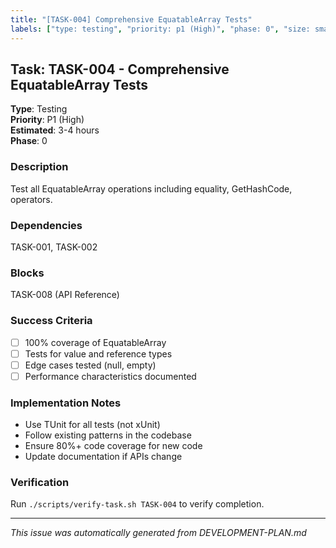 ```yaml
---
title: "[TASK-004] Comprehensive EquatableArray Tests"
labels: ["type: testing", "priority: p1 (High)", "phase: 0", "size: small"]
---
```


## Task: TASK-004 - Comprehensive EquatableArray Tests

**Type**: Testing  
**Priority**: P1 (High)  
**Estimated**: 3-4 hours  
**Phase**: 0

### Description
Test all EquatableArray operations including equality, GetHashCode, operators.

### Dependencies
TASK-001, TASK-002

### Blocks
TASK-008 (API Reference)

### Success Criteria
- [ ] 100% coverage of EquatableArray<T>
- [ ] Tests for value and reference types
- [ ] Edge cases tested (null, empty)
- [ ] Performance characteristics documented

### Implementation Notes
- Use TUnit for all tests (not xUnit)
- Follow existing patterns in the codebase
- Ensure 80%+ code coverage for new code
- Update documentation if APIs change

### Verification
Run `./scripts/verify-task.sh TASK-004` to verify completion.

---
_This issue was automatically generated from DEVELOPMENT-PLAN.md_
